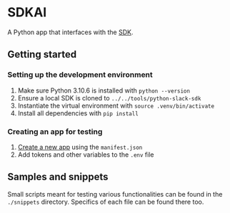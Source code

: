 # SDKAI

A Python app that interfaces with the [SDK][SDK].

## Getting started

### Setting up the development environment

1. Make sure Python 3.10.6 is installed with `python --version`
2. Ensure a local SDK is cloned to `../../tools/python-slack-sdk`
3. Instantiate the virtual environment with `source .venv/bin/activate`
4. Install all dependencies with `pip install`

### Creating an app for testing

1. [Create a new app][apps] using the `manifest.json`
2. Add tokens and other variables to the `.env` file

## Samples and snippets

Small scripts meant for testing various functionalities can be found in the
`./snippets` directory. Specifics of each file can be found there too.

<!-- a collection of links -->
[SDK]: https://github.com/slackapi/python-slack-sdk
[apps]: https://api.slack.com/apps
